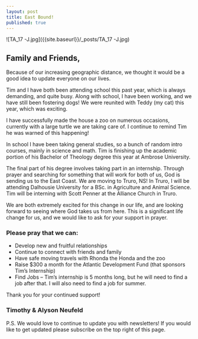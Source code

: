 ```yaml
---
layout: post
title: East Bound!
published: true
---
```

![TA_17 -J.jpg]({{site.baseurl}}/_posts/TA_17 -J.jpg)

## Family and Friends, 

Because of our increasing geographic distance, we thought it would be a good idea to update everyone on our lives. 

Tim and I have both been attending school this past year, which is always demanding, and quite busy. Along with school, I have been working, and we have still been fostering dogs! We were reunited with Teddy (my cat) this year, which was exciting.

I have successfully made the house a zoo on numerous occasions, currently with a large turtle we are taking care of. I continue to remind Tim he was warned of this happening! 

In school I have been taking general studies, so a bunch of random intro courses, mainly in science and math. Tim is finishing up the academic portion of his Bachelor of Theology degree this year at Ambrose University. 

The final part of his degree involves taking part in an internship. Through prayer and searching for something that will work for both of us, God is sending us to the East Coast. We are moving to Truro, NS! In Truro, I will be attending Dalhousie University for a BSc. in Agriculture and Animal Science. Tim will be interning with Scott Penner at the Alliance Church in Truro. 

We are both extremely excited for this change in our life, and are looking forward to seeing where God takes us from here. This is a significant life change for us, and we would like to ask for your support in prayer.

### Please pray that we can:

- Develop new and fruitful relationships
- Continue to connect with friends and family
- Have safe moving travels with Rhonda the Honda and the zoo
- Raise $300 a month for the Atlantic Development Fund (that sponsors Tim’s Internship)
- Find Jobs – Tim’s internship is 5 months long, but he will need to find a job after that. I will also need to find a job for summer.

Thank you for your continued support!

### Timothy & Alyson Neufeld

P.S. We would love to continue to update you with newsletters! If you would like to get updated please subscribe on the top right of this page.